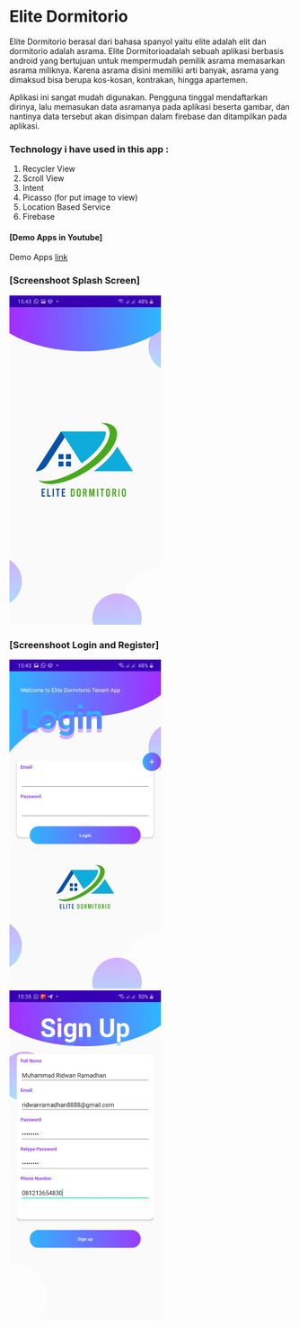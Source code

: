 # Elite Dormitorio

Elite Dormitorio berasal dari bahasa spanyol yaitu elite adalah elit dan dormitorio adalah asrama. Elite Dormitorioadalah sebuah aplikasi berbasis android yang bertujuan untuk mempermudah pemilik asrama memasarkan asrama miliknya. Karena asrama disini memiliki arti banyak, asrama yang dimaksud bisa berupa kos-kosan, kontrakan, hingga apartemen.

Aplikasi ini sangat mudah digunakan. Pengguna tinggal mendaftarkan dirinya, lalu memasukan data asramanya pada aplikasi beserta gambar, dan nantinya data tersebut akan disimpan dalam firebase dan ditampilkan pada aplikasi.

### Technology i have used in this app :
  1.  Recycler View
  2.  Scroll View
  3.  Intent
  4.  Picasso (for put image to view)
  5.  Location Based Service
  6.  Firebase

#### [Demo Apps in Youtube]

Demo Apps [link](https://www.youtube.com/watch?v=DKeU_49yPAc)

### [Screenshoot Splash Screen]

<img src="/app/ss/splash_screen.jpg" width="270" height="585">

### [Screenshoot Login and Register]

<img src="/app/ss/login.jpg" width="270" height="585"> <img src="/app/ss/register.jpg" width="270" height="585">